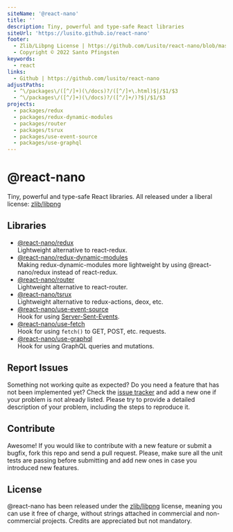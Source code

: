 ```yaml
---
siteName: '@react-nano'
title: ''
description: Tiny, powerful and type-safe React libraries
siteUrl: 'https://lusito.github.io/react-nano'
footer:
  - Zlib/Libpng License | https://github.com/Lusito/react-nano/blob/master/LICENSE
  - Copyright © 2022 Santo Pfingsten
keywords:
  - react
links:
  - Github | https://github.com/lusito/react-nano
adjustPaths:
  - ^\/packages\/([^/]+)(\/docs)?/([^/]+\.html)$|/$1/$3
  - ^\/packages\/([^/]+)(\/docs)?/([^/]+/)?$|/$1/$3
projects:
  - packages/redux
  - packages/redux-dynamic-modules
  - packages/router
  - packages/tsrux
  - packages/use-event-source
  - packages/use-graphql
---
```


# @react-nano

Tiny, powerful and type-safe React libraries. All released under a liberal license: [zlib/libpng](https://github.com/Lusito/react-nano/blob/master/LICENSE)

## Libraries

- [@react-nano/redux](packages/redux/README.md)\
Lightweight alternative to react-redux.
- [@react-nano/redux-dynamic-modules](packages/redux-dynamic-modules/README.md)\
Making redux-dynamic-modules more lightweight by using @react-nano/redux instead of react-redux.
- [@react-nano/router](packages/router/README.md)\
Lightweight alternative to react-router.
- [@react-nano/tsrux](packages/tsrux/README.md)\
Lightweight alternative to redux-actions, deox, etc.
- [@react-nano/use-event-source](packages/use-event-source/README.md)\
Hook for using [Server-Sent-Events](https://developer.mozilla.org/en-US/packages/Web/API/Server-sent_events).
- [@react-nano/use-fetch](packages/use-fetch/README.md)\
Hook for using `fetch()` to GET, POST, etc. requests.
- [@react-nano/use-graphql](packages/use-graphql/README.md)\
Hook for using GraphQL queries and mutations.

## Report Issues

Something not working quite as expected? Do you need a feature that has not been implemented yet? Check the [issue tracker](https://github.com/Lusito/react-nano/issues) and add a new one if your problem is not already listed. Please try to provide a detailed description of your problem, including the steps to reproduce it.

## Contribute

Awesome! If you would like to contribute with a new feature or submit a bugfix, fork this repo and send a pull request. Please, make sure all the unit tests are passing before submitting and add new ones in case you introduced new features.

## License

@react-nano has been released under the [zlib/libpng](https://github.com/Lusito/react-nano/blob/master/LICENSE) license, meaning you
can use it free of charge, without strings attached in commercial and non-commercial projects. Credits are appreciated but not mandatory.
